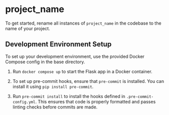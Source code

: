 # project_name

To get started, rename all instances of `project_name` in the codebase to the name of your project.

## Development Environment Setup

To set up your development environment, use the provided Docker Compose config in the base directory. 

1. Run `docker compose up` to start the Flask app in a Docker container.

2. To set up pre-commit hooks, ensure that `pre-commit` is installed. You can install it using `pip install pre-commit`.

3. Run `pre-commit install` to install the hooks defined in `.pre-commit-config.yml`. This ensures that code is properly formatted and passes linting checks before commits are made.
